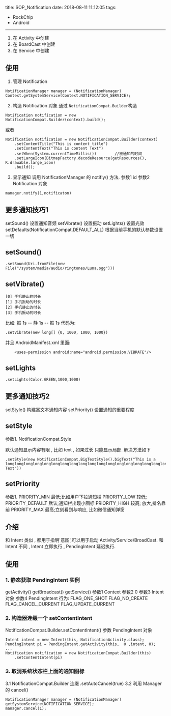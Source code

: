 title: SOP_Notification
date: 2018-08-11 11:12:05
tags: 
- RockChip
- Android

---

1. 在 Activity 中创建
2. 在 BoardCast 中创建
3. 在 Service 中创建

## 使用
1. 管理 Notification
```
NotificationManager manager = (NotificationManager) Context.getSystemService(Context.NOTIFICATION_SERVICE);
```
2. 构造 Notification 对象
通过 `NotificationCompat.Builder`构造
```
Notification notification = new NotificationCompat.Builder(context).build();
```
或者
```
Notification notification = new NotificationCompat.Builder(context)
	.setContentTitle("This is content title")
    .setContentText("This is content Text")
    .setWhen(System.currentTimeMillis()) 		//被通知的时间
    .setLargeIcon(BitmapFactory.decodeResource(getResources(), R.drawable.large_icon)
	.build();
```
3. 显示通知
调用 NotificationManager 的 notifiy() 方法.
参数1 id
参数2 Notification 对象
```
manager.notify(1,notificaton)
```

## 更多通知技巧1
setSound() 设置通知音频
setVibrate() 设置振动
setLights() 设置光效
setDefaults(NotificationCompat.DEFAULT_ALL) 根据当前手机的默认参数设置一切

## setSound()
```
.setSound(Uri.fromFile(new File("/system/media/audio/ringtones/Luna.ogg")))
```

## setVibrate()
```
[0] 手机静止的时长
[1] 手机振动的时长
[2] 手机静止的时长
[3] 手机振动的时长
```
比如: 
振 1s -- 静 1s -- 振 1s 代码为:
```
.setVibrate(new long[] {0, 1000, 1000, 1000})
```
并且 AndroidManifest.xml 里面:
```
	<uses-permission android:name="android.permission.VIBRATE"/>
```

## setLights
```
.setLights(Color.GREEN,1000,1000)
```


## 更多通知技巧2
setStyle() 构建富文本通知内容
setPriority() 设置通知的重要程度

## setStyle
参数1. NotificationCompat.Style

默认通知显示内容有限 , 比如 text , 如果过长 只能显示局部.
解决方法如下
```
.setStyle(new NotificationCompat.BigTextStyle().bigText("This is a longlonglonglonglonglonglonglonglonglonglonglonglonglonglonglonglonglonglonglonglonglonglonglonglonglonglonglong Text"))
```

## setPriority 
参数1. 
PRIORITY_MIN 最低;比如用户下拉通知栏
PRIORITY_LOW 较低;
PRIORITY_DEFAULT 默认;通知栏出现小图标
PRIORITY_HIGH 较高; 放大,排名靠前
PRIORITY_MAX 最高;立刻看到与响应, 比如微信通知弹窗


## 介绍
和 Intent 类似 , 都用于指明'意图',可以用于启动 Activity/Service/BroadCast.
和 Intent 不同 , Intent 立即执行 , PendingIntent 延迟执行.

## 使用
### 1. 静态获取 PendingIntent 实例
getActivity()
getBroadcast()
getService()
参数1 Context
参数2 0
参数3 Intent对象
参数4 PendingIntent 行为: FLAG_ONE_SHOT FLAG_NO_CREATE FLAG_CANCEL_CURRENT FLAG_UPDATE_CURRENT

### 2. 构造器连缀一个 setContentIntent
NotificationCompat.Builder.setContentIntent() 
参数 PendingIntent 对象
```
Intent intent = new Intent(this, NotificationActivity.class);
PendingIntent pi = PendingIntent.getActivity(this,  0 ,intent, 0);
...
Notification notification = new NotificationCompat.Builder(this)
	.setContentIntent(pi)
```

### 3. 取消系统状态栏上面的通知图标
3.1 NotificationCompat.Builder 连缀 .setAutoCancel(true)
3.2 利用 Manager 的 cancel()
```
NotificationManager manager = (NotificationManager) getSystemService(NOTIFICATION_SERVICE);
manager.cancel(1);
```